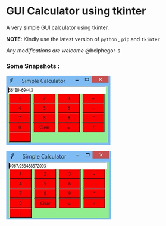 # GUI Calculator using tkinter


A very simple GUI calculator using tkinter.


__NOTE__: Kindly use the latest version of ```python``` , ```pip``` and ```tkinter```


_Any modifications are welcome_  @belphegor-s

### Some Snapshots :

![py](https://github.com/belphegor-s/gui_calc_using-tkinter/blob/master/assets/p1.JPG)

![py](https://github.com/belphegor-s/gui_calc_using-tkinter/blob/master/assets/result.JPG)


